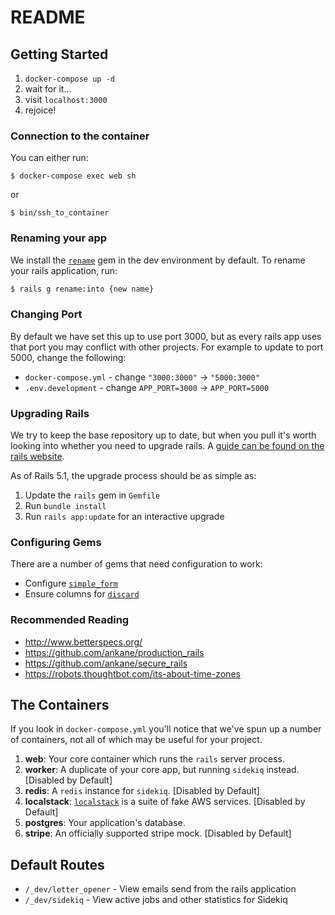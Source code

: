 # README

## Getting Started

1. `docker-compose up -d`
2. wait for it...
3. visit `localhost:3000`
4. rejoice!

### Connection to the container

You can either run:

```
$ docker-compose exec web sh
```

or

```
$ bin/ssh_to_container
```

### Renaming your app

We install the [`rename`](https://github.com/morshedalam/rename) gem in the dev environment by default. To rename your rails application, run:

```sh
$ rails g rename:into {new name}
```

### Changing Port

By default we have set this up to use port 3000, but as every rails app uses that port you may conflict with other projects. For example to update to port 5000, change the following:
* `docker-compose.yml` - change `"3000:3000"` -> `"5000:3000"`
* `.env.development` - change `APP_PORT=3000` -> `APP_PORT=5000`

### Upgrading Rails

We try to keep the base repository up to date, but when you pull it's worth looking into whether you need to upgrade rails. A [guide can be found on the rails website](http://guides.rubyonrails.org/upgrading_ruby_on_rails.html).

As of Rails 5.1, the upgrade process should be as simple as:

1. Update the `rails` gem in `Gemfile`
2. Run `bundle install`
3. Run `rails app:update` for an interactive upgrade

### Configuring Gems

There are a number of gems that need configuration to work:

- Configure [`simple_form`](https://github.com/plataformatec/simple_form)
- Ensure columns for [`discard`](https://github.com/jhawthorn/discard)

### Recommended Reading

- http://www.betterspecs.org/
- https://github.com/ankane/production_rails
- https://github.com/ankane/secure_rails
- https://robots.thoughtbot.com/its-about-time-zones

## The Containers

If you look in `docker-compose.yml` you'll notice that we've spun up a number of containers, not all of which may be useful for your project.

1. **web**: Your core container which runs the `rails` server process.
2. **worker**: A duplicate of your core app, but running `sidekiq` instead. [Disabled by Default]
3. **redis**: A `redis` instance for `sidekiq`. [Disabled by Default]
4. **localstack**: [`localstack`](https://github.com/localstack/localstack) is a suite of fake AWS services. [Disabled by Default]
5. **postgres**: Your application's database.
6. **stripe**: An officially supported stripe mock. [Disabled by Default]

## Default Routes
* `/_dev/letter_opener` - View emails send from the rails application
* `/_dev/sidekiq` - View active jobs and other statistics for Sidekiq
